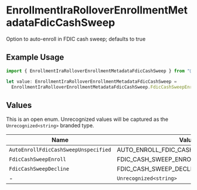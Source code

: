 # EnrollmentIraRolloverEnrollmentMetadataFdicCashSweep

Option to auto-enroll in FDIC cash sweep; defaults to true

## Example Usage

```typescript
import { EnrollmentIraRolloverEnrollmentMetadataFdicCashSweep } from "@apexfintechsolutions/ascend-sdk/models/components";

let value: EnrollmentIraRolloverEnrollmentMetadataFdicCashSweep =
  EnrollmentIraRolloverEnrollmentMetadataFdicCashSweep.FdicCashSweepEnroll;
```

## Values

This is an open enum. Unrecognized values will be captured as the `Unrecognized<string>` branded type.

| Name                                    | Value                                   |
| --------------------------------------- | --------------------------------------- |
| `AutoEnrollFdicCashSweepUnspecified`    | AUTO_ENROLL_FDIC_CASH_SWEEP_UNSPECIFIED |
| `FdicCashSweepEnroll`                   | FDIC_CASH_SWEEP_ENROLL                  |
| `FdicCashSweepDecline`                  | FDIC_CASH_SWEEP_DECLINE                 |
| -                                       | `Unrecognized<string>`                  |